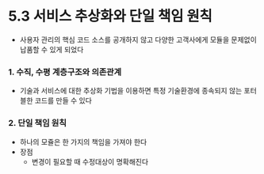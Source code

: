 # 5.3 서비스 추상화와 단일 책임 원칙
* 사용자 관리의 핵심 코드 소스를 공개하지 않고 다양한 고객사에게 모듈을 문제없이 납품할 수 있게 되었다

### 1. 수직, 수평 계층구조와 의존관계
* 기술과 서비스에 대한 추상화 기법을 이용하면 특정 기술환경에 종속되지 않는 포터블한 코드를 만들 수 있다

### 2. 단일 책임 원칙
* 하나의 모쥴은 한 가지의 책임을 가져야 한다
* 장점
  * 변경이 필요할 때 수정대상이 명확해진다